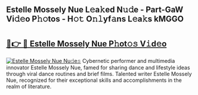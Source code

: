 ## Estelle Mossely Nue L𝚎a𝚔ed N𝚞𝚍e - Part-GaW Vi𝚍𝚎o P𝚑𝚘tos - H𝚘𝚝 O𝚗𝚕yf𝚊ns L𝚎a𝚔s kMGGO

# <h2><a href="http://kf70ttv.oniu.top/?m=Estelle+Mossely+Nue">🔗👉 🔴 Estelle Mossely Nue P𝚑ot𝚘𝚜 V𝚒d𝚎o</a></h2>

[![Estelle Mossely Nue Nu𝚍e𝚜](https://i.imgur.com/0qMVB7G.gif)](http://kf70ttv.oniu.top/?m=Estelle+Mossely+Nue)
Cybernetic performer and multimedia innovator Estelle Mossely Nue, famed for sharing dance and lifestyle ideas through viral dance routines and brief films. Talented writer Estelle Mossely Nue, recognized for their exceptional skills and accomplishments in the realm of literature.  
